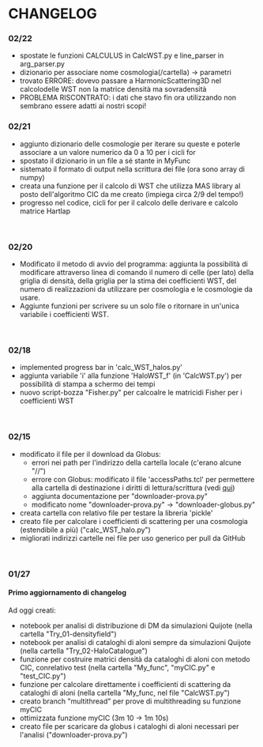 # CHANGELOG

### 02/22
- spostate le funzioni CALCULUS in CalcWST.py e line_parser in arg_parser.py
- dizionario per associare nome cosmologia(/cartella) -> parametri
- trovato ERRORE: dovevo passare a HarmonicScattering3D nel calcolodelle WST non la matrice densità ma sovradensità
- PROBLEMA RISCONTRATO: i dati che stavo fin ora utilizzando non sembrano essere adatti ai nostri scopi!

### 02/21
- aggiunto dizionario delle cosmologie per iterare su queste e poterle associare a un valore numerico da 0 a 10 per i cicli for
- spostato il dizionario in un file a sé stante in MyFunc
- sistemato il formato di output nella scrittura dei file (ora sono array di numpy)
- creata una funzione per il calcolo di WST che utilizza MAS library al posto dell'algoritmo CIC da me creato (impiega circa 2/9 del tempo!)
- progresso nel codice, cicli for per il calcolo delle derivare e calcolo matrice Hartlap

</br>

### 02/20
- Modificato il metodo di avvio del programma: aggiunta la possibilità di modificare attraverso linea di comando il numero di celle (per lato) della griglia di densità, della griglia per la stima dei coefficienti WST, del numero di realizzazioni da utilizzare per cosmologia e le cosmologie da usare.
- Aggiunte funzioni per scrivere su un solo file o ritornare in un'unica variabile i coefficienti WST. 

</br>

### 02/18
- implemented progress bar in 'calc_WST_halos.py'
- aggiunta variabile 'i' alla funzione 'HaloWST_f' (in 'CalcWST.py') per possibilità di stampa a schermo dei tempi
- nuovo script-bozza "Fisher.py" per calcoalre le matricidi Fisher per i coefficienti WST

</br>

### 02/15
- modificato il file per il download da Globus:
    * errori nei path per l'indirizzo della cartella locale (c'erano alcune "//")
    * errore con Globus: modificato il file 'accessPaths.tcl' per permettere alla cartella di destinazione i diritti di lettura/scrittura (vedi [qui](https://docs.globus.org/how-to/globus-connect-personal-linux/#config-paths))
    * aggiunta documentazione per "downloader-prova.py"
    * modificato nome "downloader-prova.py" $\rightarrow$ "downloader-globus.py"
- creata cartella con relativo file per testare la libreria 'pickle'
- creato file per calcolare i coefficienti di scattering per una cosmologia (estendibile a più) ("calc_WST_halo.py")
- migliorati indirizzi cartelle nei file per uso generico per pull da GitHub

</br>

### 01/27
#### Primo aggiornamento di changelog 
Ad oggi creati:
- notebook per analisi di distribuzione di DM da simulazioni Quijote (nella cartella "Try_01-densityfield")
- notebook per analisi di cataloghi di aloni sempre da simulazioni Quijote (nella cartella "Try_02-HaloCatalogue")
- funzione per costruire matrici densità da cataloghi di aloni con metodo CIC, conrelativo test (nella cartella "My_func", "myCIC.py" e "test_CIC.py")
- funzione per calcolare direttamente i coefficienti di scattering da cataloghi di aloni (nella cartella "My_func, nel file "CalcWST.py")
- creato branch "multithread" per prove di multithreading su funzione myCIC
- ottimizzata funzione myCIC (3m 10 $\rightarrow$ 1m 10s)
- creato file per scaricare da globus i cataloghi di aloni necessari per l'analisi ("downloader-prova.py")